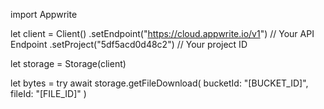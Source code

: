 import Appwrite

let client = Client()
    .setEndpoint("https://cloud.appwrite.io/v1") // Your API Endpoint
    .setProject("5df5acd0d48c2") // Your project ID

let storage = Storage(client)

let bytes = try await storage.getFileDownload(
    bucketId: &quot;[BUCKET_ID]&quot;,
    fileId: &quot;[FILE_ID]&quot;
)

